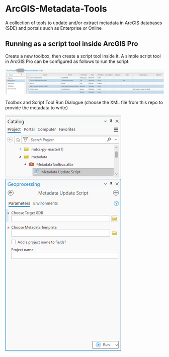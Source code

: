 # ArcGIS-Metadata-Tools
A collection of tools to update and/or extract metadata in ArcGIS databases (SDE) and portals such as Enterprise or Online

## Running as a script tool inside ArcGIS Pro
Create a new toolbox, then create a script tool inside it. A simple script tool in ArcGIS Pro can be configured  as follows to run the script:

![Script Tool Configuration in ArcGIS Pro](./Metadata%20Tool%20Config%20Screenshot%202025-07-16%20140903.png)

Toolbox and Script Tool Run Dialogue (choose the XML file from this repo to provide the metadata to write)

![Toolbox and Script Tool Run Dialogue](./Metadata%20Toolbox%20Config%20Screenshot%202025-07-16%20141828.png)

